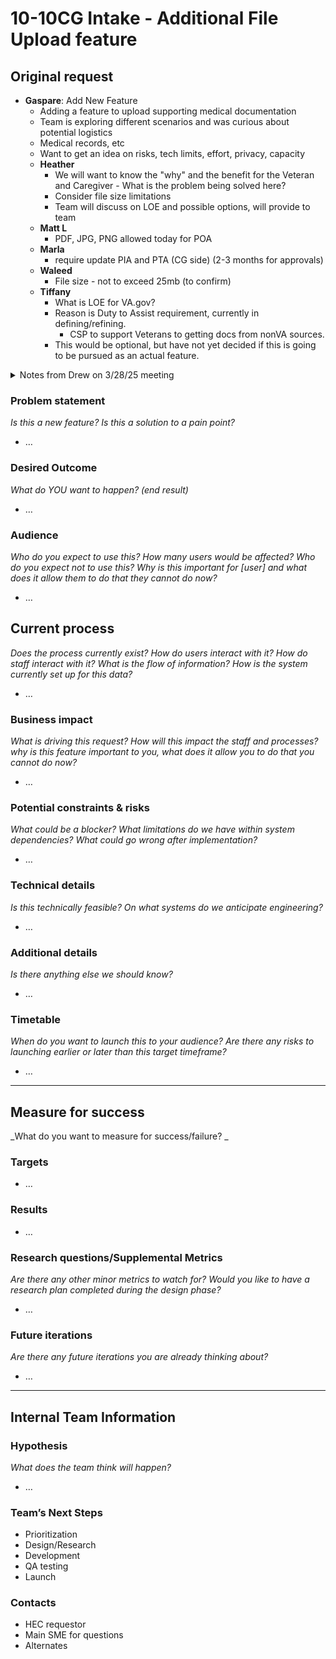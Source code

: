 # 10-10CG Intake - Additional File Upload feature
## Original request
* **Gaspare**:  Add New Feature
    * Adding a feature to upload supporting medical documentation
    * Team is exploring different scenarios and was curious about potential logistics
    * Medical records, etc
    * Want to get an idea on risks, tech limits, effort, privacy, capacity
    * **Heather**
       * We will want to know the "why" and the benefit for the Veteran and Caregiver - What is the problem being solved here?
       * Consider file size limitations
       * Team will discuss on LOE and possible options, will provide to team
    * **Matt L**
       * PDF, JPG, PNG allowed today for POA
    * **Marla**
       * require update PIA and PTA (CG side) (2-3 months for approvals)
    * **Waleed**
       * File size - not to exceed 25mb (to confirm)
    * **Tiffany**
       * What is LOE for VA.gov?
       * Reason is Duty to Assist requirement, currently in defining/refining.
          * CSP to support Veterans to getting docs from nonVA sources.
       * This would be optional, but have not yet decided if this is going to be pursued as an actual feature.

<details>
   <Summary>Notes from Drew on 3/28/25 meeting</Summary>

>- Gaspare:  Add New Feature
>   - Adding a feature to upload supporting medical documentation from applicants
>   - Team is exploring different scenarios and was curious about potential logistics
>   - Reviewing early stages - exploring only at this point
>        - Currently allow representative file upload currently
>        - Other documentation TBD (Heather AI to check)
>        - 10 MB limit of individual, file upload - no current limit of number of files to be uploaded (total payload size of 150 MB) -
>             - specs from Salesforce size/number requirements for uploads -->  https://help.salesforce.com/s/articleView?id=experience.collab_files_size_limits.htm&type=5
>        - Privacy and Security checks already in place - can follow the same/current passthru
>        - WOULD require an update to PIA & PTA (approx 8+ week turnaround) - would require review with SecRisk
>        - AI Gaspare: 
>             - The Why/Benefit for adding this new functionality -->  Duty to Assist requirements (CSP for supporting Vets)
>             - Level of Effort needed
>             - Risks
   
</details>

### Problem statement
_Is this a new feature? Is this a solution to a pain point?_ 
* …

### Desired Outcome 
_What do YOU want to happen? (end result)_
* …

### Audience
_Who do you expect to use this? How many users would be affected? Who do you expect not to use this? Why is this important for [user] and what does it allow them to do that they cannot do now?_
* …

## Current process
_Does the process currently exist? How do users interact with it? How do staff interact with it? What is the flow of information? How is the system currently set up for this data?_
* …

### Business impact
_What is driving this request? How will this impact the staff and processes? why is this feature important to you, what does it allow you to do that you cannot do now?_
* …

### Potential constraints & risks
_What could be a blocker? What limitations do we have within system dependencies? What could go wrong after implementation?_
* …

### Technical details
_Is this technically feasible? On what systems do we anticipate engineering?_
* …

### Additional details
_Is there anything else we should know?_
* …

### Timetable
_When do you want to launch this to your audience? Are there any risks to launching earlier or later than this target timeframe?_
* …

---

## Measure for success
_What do you want to measure for success/failure? _
### Targets
* …

### Results
* …

### Research questions/Supplemental Metrics
_Are there any other minor metrics to watch for? Would you like to have a research plan completed during the design phase?_
* …

### Future iterations
_Are there any future iterations you are already thinking about?_
* …

---

## Internal Team Information

### Hypothesis
_What does the team think will happen?_
* …

### Team’s Next Steps
* Prioritization
* Design/Research
* Development
* QA testing
* Launch

### Contacts
* HEC requestor
* Main SME for questions
* Alternates
